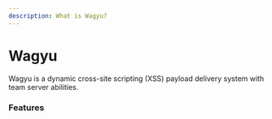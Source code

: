 ```yaml
---
description: What is Wagyu?
---
```


# Wagyu

Wagyu is a dynamic cross-site scripting (XSS) payload delivery system with team server abilities.

### Features

